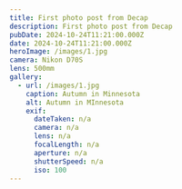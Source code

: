 ```yaml
---
title: First photo post from Decap
description: First photo post from Decap
pubDate: 2024-10-24T11:21:00.000Z
date: 2024-10-24T11:21:00.000Z
heroImage: /images/1.jpg
camera: Nikon D70S
lens: 500mm
gallery:
  - url: /images/1.jpg
    caption: Autumn in Minnesota
    alt: Autumn in MInnesota
    exif:
      dateTaken: n/a
      camera: n/a
      lens: n/a
      focalLength: n/a
      aperture: n/a
      shutterSpeed: n/a
      iso: 100
---
```

